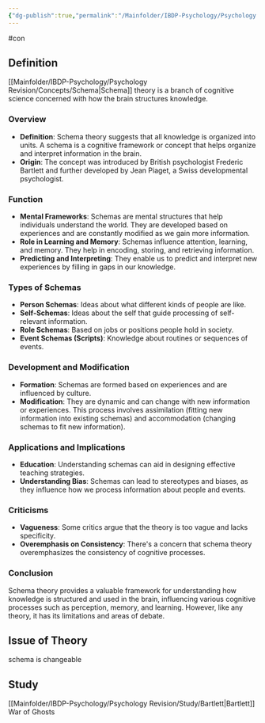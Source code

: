 ```yaml
---
{"dg-publish":true,"permalink":"/Mainfolder/IBDP-Psychology/Psychology Revision/Topics/Schema theory/"}
---
```


#con 
## Definition
[[Mainfolder/IBDP-Psychology/Psychology Revision/Concepts/Schema\|Schema]] theory is a branch of cognitive science concerned with how the brain structures knowledge.
### Overview

- **Definition**: Schema theory suggests that all knowledge is organized into units. A schema is a cognitive framework or concept that helps organize and interpret information in the brain.
- **Origin**: The concept was introduced by British psychologist Frederic Bartlett and further developed by Jean Piaget, a Swiss developmental psychologist.

### Function

- **Mental Frameworks**: Schemas are mental structures that help individuals understand the world. They are developed based on experiences and are constantly modified as we gain more information.
- **Role in Learning and Memory**: Schemas influence attention, learning, and memory. They help in encoding, storing, and retrieving information.
- **Predicting and Interpreting**: They enable us to predict and interpret new experiences by filling in gaps in our knowledge.

### Types of Schemas

- **Person Schemas**: Ideas about what different kinds of people are like.
- **Self-Schemas**: Ideas about the self that guide processing of self-relevant information.
- **Role Schemas**: Based on jobs or positions people hold in society.
- **Event Schemas (Scripts)**: Knowledge about routines or sequences of events.

### Development and Modification

- **Formation**: Schemas are formed based on experiences and are influenced by culture.
- **Modification**: They are dynamic and can change with new information or experiences. This process involves assimilation (fitting new information into existing schemas) and accommodation (changing schemas to fit new information).

### Applications and Implications

- **Education**: Understanding schemas can aid in designing effective teaching strategies.
- **Understanding Bias**: Schemas can lead to stereotypes and biases, as they influence how we process information about people and events.

### Criticisms

- **Vagueness**: Some critics argue that the theory is too vague and lacks specificity.
- **Overemphasis on Consistency**: There's a concern that schema theory overemphasizes the consistency of cognitive processes.

### Conclusion

Schema theory provides a valuable framework for understanding how knowledge is structured and used in the brain, influencing various cognitive processes such as perception, memory, and learning. However, like any theory, it has its limitations and areas of debate.

## Issue of Theory 
schema is changeable 

## Study
[[Mainfolder/IBDP-Psychology/Psychology Revision/Study/Bartlett\|Bartlett]] War of Ghosts
